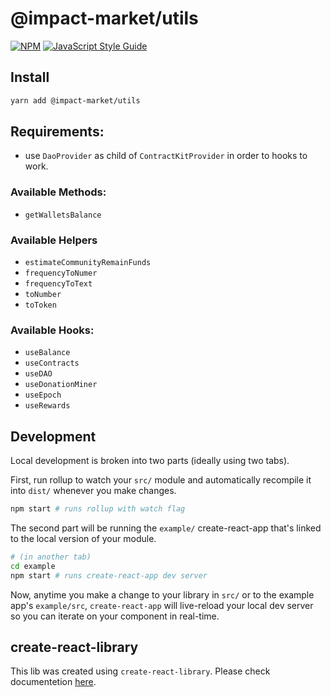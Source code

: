 # @impact-market/utils

[![NPM](https://img.shields.io/npm/v/@impact-market/utils.svg)](https://www.npmjs.com/package/@impact-market/utils) [![JavaScript Style Guide](https://img.shields.io/badge/code_style-standard-brightgreen.svg)](https://standardjs.com)

## Install

```bash
yarn add @impact-market/utils
```

## Requirements:
- use `DaoProvider` as child of `ContractKitProvider` in order to hooks to work.

### Available Methods:

- `getWalletsBalance`

### Available Helpers

- `estimateCommunityRemainFunds`
- `frequencyToNumer`
- `frequencyToText`
- `toNumber`
- `toToken`

### Available Hooks:

- `useBalance`
- `useContracts`
- `useDAO`
- `useDonationMiner`
- `useEpoch`
- `useRewards`

## Development

Local development is broken into two parts (ideally using two tabs).

First, run rollup to watch your `src/` module and automatically recompile it into `dist/` whenever you make changes.

```bash
npm start # runs rollup with watch flag
```

The second part will be running the `example/` create-react-app that's linked to the local version of your module.

```bash
# (in another tab)
cd example
npm start # runs create-react-app dev server
```

Now, anytime you make a change to your library in `src/` or to the example app's `example/src`, `create-react-app` will live-reload your local dev server so you can iterate on your component in real-time.

## create-react-library

This lib was created using `create-react-library`.
Please check documentetion [here](https://github.com/transitive-bullshit/create-react-library).
